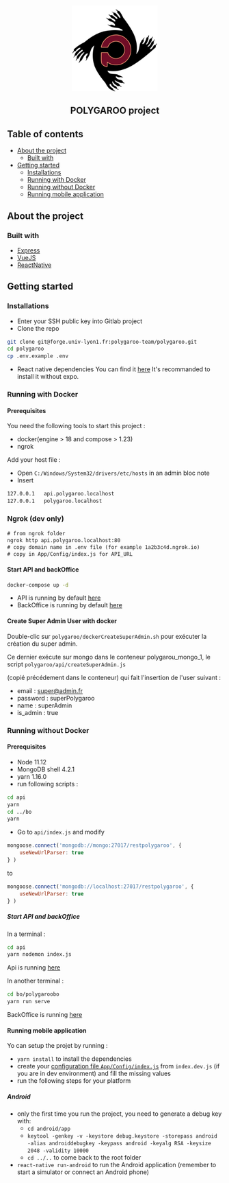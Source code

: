 <div align="center">
<img src="uploads/0fc85af16f316c3eccea7986d0251948/polygaroo.png" width="200" height="200">
<h2>POLYGAROO project</h2>
</div>

## Table of contents
* [About the project](#about-the-project)
    * [Built with](#built-with)
* [Getting started](#getting-started)
    * [Installations](#installations)
    * [Running with Docker](#running-with-docker)
    * [Running without Docker](#running-without-docker)
    * [Running mobile application](#running-mobile-application)
     
## About the project
### Built with
* [Express](https://expressjs.com)
* [VueJS](https://github.com/vuejs/vue)
* [ReactNative]()

## Getting started

### Installations

* Enter your SSH public key into Gitlab project
* Clone the repo
```sh
git clone git@forge.univ-lyon1.fr:polygaroo-team/polygaroo.git
cd polygaroo
cp .env.example .env
```
* React native dependencies
You can find it [here](https://facebook.github.io/react-native/docs/getting-started.html#installing-dependencies-3) 
It's recommanded to install it without expo.

### Running with Docker

#### Prerequisites
You need the following tools to start this project : 
* docker(engine > 18 and compose > 1.23)
* ngrok

Add your host file : 
* Open `C:/Windows/System32/drivers/etc/hosts` in an admin bloc note
* Insert 
```sh
127.0.0.1   api.polygaroo.localhost
127.0.0.1   polygaroo.localhost
```

### Ngrok (dev only)

```
# from ngrok folder
ngrok http api.polygaroo.localhost:80
# copy domain name in .env file (for example 1a2b3c4d.ngrok.io)
# copy in App/Config/index.js for API_URL
```

#### Start API and backOffice
```sh 
docker-compose up -d
```
* API is running by default [here](http://api.polygaroo.localhost/api)
* BackOffice is running by default [here](http://polygaroo.localhost)

#### Create Super Admin User with docker
Double-clic sur `polygaroo/dockerCreateSuperAdmin.sh` pour exécuter la création du super admin. 

Ce dernier exécute sur mongo dans le conteneur polygarou_mongo_1, le script `polygaroo/api/createSuperAdmin.js` 

(copié précédement dans le conteneur) qui fait l'insertion de l'user suivant :

* email : super@admin.fr 
* password : superPolygaroo
* name : superAdmin
* is_admin : true


### Running without Docker
#### Prerequisites
* Node 11.12
* MongoDB shell 4.2.1
* yarn 1.16.0 
* run following scripts :
```sh 
cd api
yarn
cd ../bo
yarn
```
* Go to `api/index.js` and modify
```javascript
mongoose.connect('mongodb://mongo:27017/restpolygaroo', {
    useNewUrlParser: true
} )
```
to 
```javascript
mongoose.connect('mongodb://localhost:27017/restpolygaroo', {
    useNewUrlParser: true
} )
```

##### Start API and backOffice
In a terminal : 
```sh 
cd api
yarn nodemon index.js
```
Api is running [here](http://localhost:3000/api)

In another terminal : 
```sh 
cd bo/polygaroobo
yarn run serve
```
BackOffice is running [here](http://localhost:8080)

#### Running mobile application
Yo can setup the projet by running : 
- `yarn install` to install the dependencies
- create your [configuration file `App/Config/index.js`](App/Config) from `index.dev.js` (if you are in dev environment) and fill the missing values
- run the following steps for your platform

##### Android

- only the first time you run the project, you need to generate a debug key with:
  - `cd android/app`
  - `keytool -genkey -v -keystore debug.keystore -storepass android -alias androiddebugkey -keypass android -keyalg RSA -keysize 2048 -validity 10000`
  - `cd ../..` to come back to the root folder
- `react-native run-android` to run the Android application (remember to start a simulator or connect an Android phone) 
